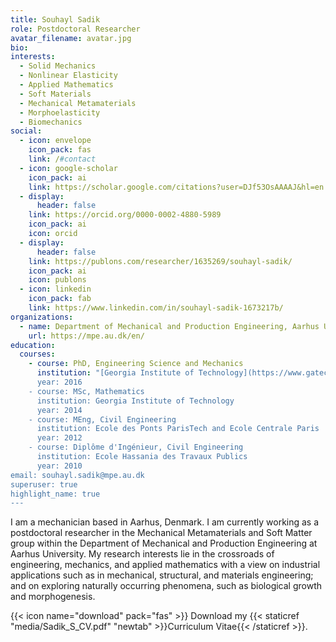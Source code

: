```yaml
---
title: Souhayl Sadik
role: Postdoctoral Researcher
avatar_filename: avatar.jpg
bio:
interests:
  - Solid Mechanics
  - Nonlinear Elasticity
  - Applied Mathematics
  - Soft Materials
  - Mechanical Metamaterials
  - Morphoelasticity
  - Biomechanics
social:
  - icon: envelope
    icon_pack: fas
    link: /#contact
  - icon: google-scholar
    icon_pack: ai
    link: https://scholar.google.com/citations?user=DJf53OsAAAAJ&hl=en
  - display:
      header: false
    link: https://orcid.org/0000-0002-4880-5989
    icon_pack: ai
    icon: orcid
  - display:
      header: false
    link: https://publons.com/researcher/1635269/souhayl-sadik/
    icon_pack: ai
    icon: publons
  - icon: linkedin
    icon_pack: fab
    link: https://www.linkedin.com/in/souhayl-sadik-1673217b/
organizations:
  - name: Department of Mechanical and Production Engineering, Aarhus University
    url: https://mpe.au.dk/en/
education:
  courses:
    - course: PhD, Engineering Science and Mechanics
      institution: "[Georgia Institute of Technology](https://www.gatech.edu/)
      year: 2016
    - course: MSc, Mathematics
      institution: Georgia Institute of Technology
      year: 2014
    - course: MEng, Civil Engineering
      institution: Ecole des Ponts ParisTech and Ecole Centrale Paris
      year: 2012
    - course: Diplôme d'Ingénieur, Civil Engineering
      institution: Ecole Hassania des Travaux Publics
      year: 2010
email: souhayl.sadik@mpe.au.dk
superuser: true
highlight_name: true
---
```

I am a mechanician based in Aarhus, Denmark. I am currently working as a postdoctoral researcher in the Mechanical Metamaterials and Soft Matter group within the Department of Mechanical and Production Engineering at Aarhus University. My research interests lie in the crossroads of engineering, mechanics, and applied mathematics with a view on industrial applications such as in mechanical, structural, and materials engineering; and on exploring naturally occurring phenomena, such as biological growth and morphogenesis.

{{< icon name="download" pack="fas" >}} Download my {{< staticref "media/Sadik_S_CV.pdf" "newtab" >}}Curriculum Vitae{{< /staticref >}}.
